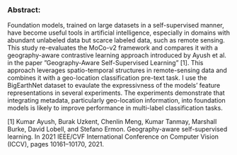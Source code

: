 ### Abstract:
Foundation models, trained on large datasets in a self-supervised manner, have become useful tools in artificial intelligence, 
especially in domains with abundant unlabeled data but scarce labeled data, such as remote sensing. This study re-evaluates the 
MoCo-v2 framework and compares it with a geography-aware contrastive learning approach introduced by Ayush et al. in the paper 
”Geography-Aware Self-Supervised Learning” [1]. This approach leverages spatio-temporal structures in remote-sensing data and 
combines it with a geo-location classification pre-text task. I use the BigEarthNet dataset to evaulate the expressivness of 
the models’ feature representations in several experiments. The experiments demonstrate that integrating metadata, particularly 
geo-location information, into foundation models is likely to improve performance in multi-label classification tasks.

[1] Kumar Ayush, Burak Uzkent, Chenlin Meng, Kumar Tanmay, Marshall Burke, David Lobell, and Stefano Ermon. Geography-aware 
    self-supervised learning. In 2021 IEEE/CVF International Conference on Computer Vision (ICCV), pages 10161–10170, 2021.
